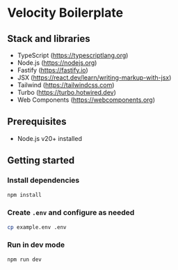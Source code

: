 # Velocity Boilerplate

## Stack and libraries

- TypeScript (https://typescriptlang.org)
- Node.js (https://nodejs.org)
- Fastify (https://fastify.io)
- JSX (https://react.dev/learn/writing-markup-with-jsx)
- Tailwind (https://tailwindcss.com)
- Turbo (https://turbo.hotwired.dev)
- Web Components (https://webcomponents.org)

## Prerequisites

- Node.js v20+ installed

## Getting started

### Install dependencies

```sh
npm install
```

### Create `.env` and configure as needed

```sh
cp example.env .env
```

### Run in dev mode

```sh
npm run dev
```
